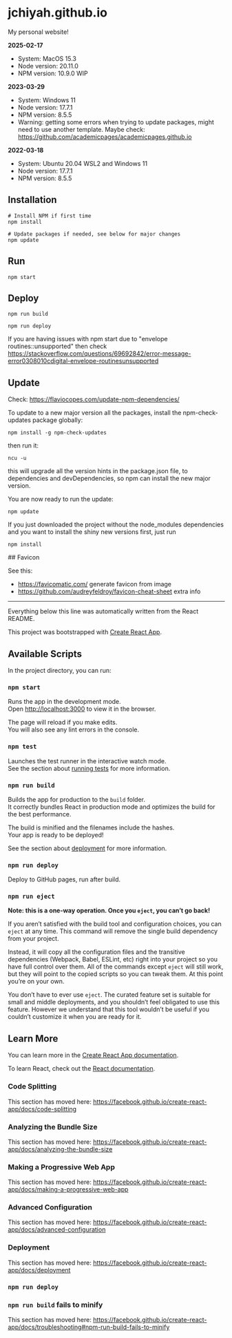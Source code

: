 # jchiyah.github.io

My personal website!

__2025-02-17__
- System: MacOS 15.3
- Node version: 20.11.0
- NPM version: 10.9.0
WIP

__2023-03-29__
- System: Windows 11
- Node version: 17.7.1
- NPM version: 8.5.5
- Warning: getting some errors when trying to update packages, might need to use another template. Maybe check: https://github.com/academicpages/academicpages.github.io


__2022-03-18__
- System: Ubuntu 20.04 WSL2 and Windows 11
- Node version: 17.7.1
- NPM version: 8.5.5


## Installation

```shell script
# Install NPM if first time
npm install

# Update packages if needed, see below for major changes
npm update
```

## Run

```shell script
npm start
```

## Deploy

```shell script
npm run build

npm run deploy
```

If you are having issues with npm start due to "envelope routines::unsupported" then check https://stackoverflow.com/questions/69692842/error-message-error0308010cdigital-envelope-routinesunsupported


## Update

Check: https://flaviocopes.com/update-npm-dependencies/

To update to a new major version all the packages, install the npm-check-updates package globally:

`npm install -g npm-check-updates`

then run it:

`ncu -u`

this will upgrade all the version hints in the package.json file, to dependencies and devDependencies, so npm can install the new major version.

You are now ready to run the update:

`npm update`

If you just downloaded the project without the node_modules dependencies and you want to install the shiny new versions first, just run

`npm install`



## Favicon

See this: 

- https://favicomatic.com/ generate favicon from image
- https://github.com/audreyfeldroy/favicon-cheat-sheet extra info


---------------------------

Everything below this line was automatically written from the React README.

This project was bootstrapped with [Create React App](https://github.com/facebook/create-react-app).

## Available Scripts

In the project directory, you can run:

### `npm start`

Runs the app in the development mode.<br>
Open [http://localhost:3000](http://localhost:3000) to view it in the browser.

The page will reload if you make edits.<br>
You will also see any lint errors in the console.

### `npm test`

Launches the test runner in the interactive watch mode.<br>
See the section about [running tests](https://facebook.github.io/create-react-app/docs/running-tests) for more information.

### `npm run build`

Builds the app for production to the `build` folder.<br>
It correctly bundles React in production mode and optimizes the build for the best performance.

The build is minified and the filenames include the hashes.<br>
Your app is ready to be deployed!

See the section about [deployment](https://facebook.github.io/create-react-app/docs/deployment) for more information.

### `npm run deploy`

Deploy to GitHub pages, run after build.

### `npm run eject`

**Note: this is a one-way operation. Once you `eject`, you can’t go back!**

If you aren’t satisfied with the build tool and configuration choices, you can `eject` at any time. This command will remove the single build dependency from your project.

Instead, it will copy all the configuration files and the transitive dependencies (Webpack, Babel, ESLint, etc) right into your project so you have full control over them. All of the commands except `eject` will still work, but they will point to the copied scripts so you can tweak them. At this point you’re on your own.

You don’t have to ever use `eject`. The curated feature set is suitable for small and middle deployments, and you shouldn’t feel obligated to use this feature. However we understand that this tool wouldn’t be useful if you couldn’t customize it when you are ready for it.

## Learn More

You can learn more in the [Create React App documentation](https://facebook.github.io/create-react-app/docs/getting-started).

To learn React, check out the [React documentation](https://reactjs.org/).

### Code Splitting

This section has moved here: https://facebook.github.io/create-react-app/docs/code-splitting

### Analyzing the Bundle Size

This section has moved here: https://facebook.github.io/create-react-app/docs/analyzing-the-bundle-size

### Making a Progressive Web App

This section has moved here: https://facebook.github.io/create-react-app/docs/making-a-progressive-web-app

### Advanced Configuration

This section has moved here: https://facebook.github.io/create-react-app/docs/advanced-configuration

### Deployment

This section has moved here: https://facebook.github.io/create-react-app/docs/deployment

### `npm run deploy`

### `npm run build` fails to minify

This section has moved here: https://facebook.github.io/create-react-app/docs/troubleshooting#npm-run-build-fails-to-minify
